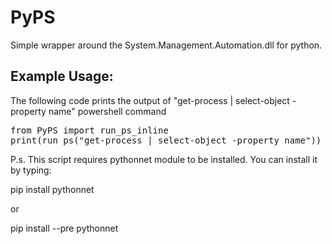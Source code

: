 # PyPS
Simple wrapper around the System.Management.Automation.dll for python.

## Example Usage:
The following code prints the output of "get-process | select-object -property name" powershell command

<pre>
from PyPS import run_ps_inline
print(run_ps("get-process | select-object -property name"))
</pre>


P.s. This script requires pythonnet module to be installed. You can install it by typing:

pip install pythonnet

or 

pip install --pre pythonnet
